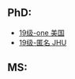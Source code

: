 ## PhD:

- [19级-one 美国](grad-application/architecture-environment/[US]-19-one.md)
- [19级-匿名 JHU](grad-application/architecture-environment/[US]-19-anonymous.md)

## MS:





